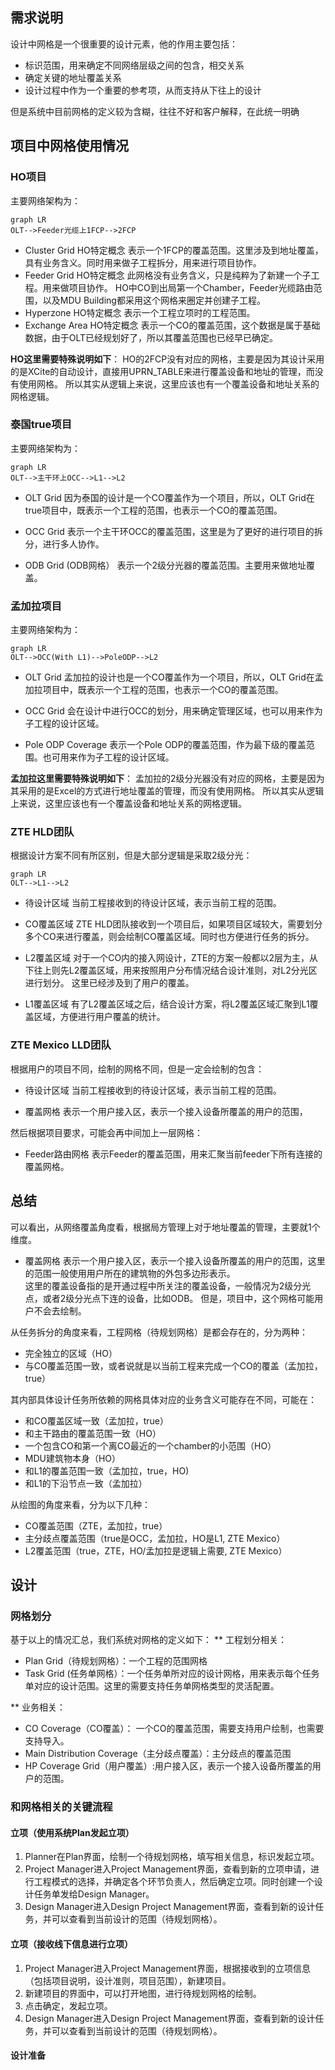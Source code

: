 ## 需求说明

设计中网格是一个很重要的设计元素，他的作用主要包括：

*   标识范围，用来确定不同网络层级之间的包含，相交关系
*   确定关键的地址覆盖关系
*   设计过程中作为一个重要的参考项，从而支持从下往上的设计

但是系统中目前网格的定义较为含糊，往往不好和客户解释，在此统一明确

## 项目中网格使用情况

### HO项目

主要网络架构为：

```mermaid
graph LR
OLT-->Feeder光缆上1FCP-->2FCP
```

*   Cluster Grid
    HO特定概念
    表示一个1FCP的覆盖范围。这里涉及到地址覆盖，具有业务含义。同时用来做子工程拆分，用来进行项目协作。
*   Feeder Grid
    HO特定概念
    此网格没有业务含义，只是纯粹为了新建一个子工程。用来做项目协作。
    HO中CO到出局第一个Chamber，Feeder光缆路由范围，以及MDU Building都采用这个网格来圈定并创建子工程。
*   Hyperzone
    HO特定概念
    表示一个工程立项时的工程范围。
*   Exchange Area
    HO特定概念
    表示一个CO的覆盖范围，这个数据是属于基础数据，由于OLT已经规划好了，所以其覆盖范围也已经早已确定。

**HO这里需要特殊说明如下**：
HO的2FCP没有对应的网格，主要是因为其设计采用的是XCite的自动设计，直接用UPRN\_TABLE来进行覆盖设备和地址的管理，而没有使用网格。
所以其实从逻辑上来说，这里应该也有一个覆盖设备和地址关系的网格逻辑。

### 泰国true项目

主要网络架构为：

```mermaid
graph LR
OLT-->主干环上OCC-->L1-->L2
```

*   OLT Grid
    因为泰国的设计是一个CO覆盖作为一个项目，所以，OLT Grid在true项目中，既表示一个工程的范围，也表示一个CO的覆盖范围。

*   OCC Grid
    表示一个主干环OCC的覆盖范围，这里是为了更好的进行项目的拆分，进行多人协作。

*   ODB Grid (ODB网格）
    表示一个2级分光器的覆盖范围。主要用来做地址覆盖。

### 孟加拉项目

主要网络架构为：

```mermaid
graph LR
OLT-->OCC(With L1)-->PoleODP-->L2
```

*   OLT Grid
    孟加拉的设计也是一个CO覆盖作为一个项目，所以，OLT Grid在孟加拉项目中，既表示一个工程的范围，也表示一个CO的覆盖范围。

*   OCC Grid
    会在设计中进行OCC的划分，用来确定管理区域，也可以用来作为子工程的设计区域。

*   Pole ODP Coverage
    表示一个Pole ODP的覆盖范围，作为最下级的覆盖范围。也可用来作为子工程的设计区域。

**孟加拉这里需要特殊说明如下**：
孟加拉的2级分光器没有对应的网格，主要是因为其采用的是Excel的方式进行地址覆盖的管理，而没有使用网格。
所以其实从逻辑上来说，这里应该也有一个覆盖设备和地址关系的网格逻辑。

### ZTE HLD团队

根据设计方案不同有所区别，但是大部分逻辑是采取2级分光：

```mermaid
graph LR
OLT-->L1-->L2
```

*   待设计区域
    当前工程接收到的待设计区域，表示当前工程的范围。

*   CO覆盖区域
    ZTE HLD团队接收到一个项目后，如果项目区域较大，需要划分多个CO来进行覆盖，则会绘制CO覆盖区域。同时也方便进行任务的拆分。

*   L2覆盖区域
    对于一个CO内的接入网设计，ZTE的方案一般都以2层为主，从下往上则先L2覆盖区域，用来按照用户分布情况结合设计准则，对L2分光区进行划分。
    这里已经涉及到了用户的覆盖。

*   L1覆盖区域
    有了L2覆盖区域之后，结合设计方案，将L2覆盖区域汇聚到L1覆盖区域，方便进行用户覆盖的统计。

### ZTE Mexico LLD团队

根据用户的项目不同，绘制的网格不同，但是一定会绘制的包含：

*   待设计区域
    当前工程接收到的待设计区域，表示当前工程的范围。

*   覆盖网格
    表示一个用户接入区，表示一个接入设备所覆盖的用户的范围，

然后根据项目要求，可能会再中间加上一层网格：

*   Feeder路由网格
    表示Feeder的覆盖范围，用来汇聚当前feeder下所有连接的覆盖网格。

## 总结

可以看出，从网络覆盖角度看，根据局方管理上对于地址覆盖的管理，主要就1个维度。

*   覆盖网格
    表示一个用户接入区，表示一个接入设备所覆盖的用户的范围，这里的范围一般使用用户所在的建筑物的外包多边形表示。\
    这里的覆盖设备指的是开通过程中所关注的覆盖设备，一般情况为2级分光点，或者2级分光点下连的设备，比如ODB。
    但是，项目中，这个网格可能用户不会去绘制。

从任务拆分的角度来看，工程网格（待规划网格）是都会存在的，分为两种：

*   完全独立的区域（HO）
*   与CO覆盖范围一致，或者说就是以当前工程来完成一个CO的覆盖（孟加拉，true）

其内部具体设计任务所依赖的网格具体对应的业务含义可能存在不同，可能在：

*   和CO覆盖区域一致（孟加拉，true）
*   和主干路由的覆盖范围一致（HO）
*   一个包含CO和第一个离CO最近的一个chamber的小范围（HO）
*   MDU建筑物本身（HO）
*   和L1的覆盖范围一致（孟加拉，true，HO)
*   和L1的下沿节点一致（孟加拉）

从绘图的角度来看，分为以下几种：

*   CO覆盖范围（ZTE，孟加拉，true）
*   主分歧点覆盖范围（true是OCC，孟加拉，HO是L1, ZTE Mexico）
*   L2覆盖范围（true，ZTE，HO/孟加拉是逻辑上需要, ZTE Mexico）

## 设计

### 网格划分

基于以上的情况汇总，我们系统对网格的定义如下：
\*\* 工程划分相关：

*   Plan Grid（待规划网格）：一个工程的范围网格
*   Task Grid (任务单网格）：一个任务单所对应的设计网格，用来表示每个任务单对应的设计范围。这里的需要支持任务单网格类型的灵活配置。

\*\* 业务相关：

*   CO Coverage（CO覆盖）： 一个CO的覆盖范围，需要支持用户绘制，也需要支持导入。
*   Main Distribution Coverage（主分歧点覆盖）：主分歧点的覆盖范围
*   HP Coverage Grid（用户覆盖）:用户接入区，表示一个接入设备所覆盖的用户的范围。

### 和网格相关的关键流程

#### 立项（使用系统Plan发起立项）

1.  Planner在Plan界面，绘制一个待规划网格，填写相关信息，标识发起立项。
2.  Project Manager进入Project Management界面，查看到新的立项申请，进行工程模式的选择，并确定各个环节负责人，然后确定立项。同时创建一个设计任务单发给Design Manager。
3.  Design Manager进入Design Project Management界面，查看到新的设计任务，并可以查看到当前设计的范围（待规划网格）。

#### 立项（接收线下信息进行立项）

1.  Project Manager进入Project Management界面，根据接收到的立项信息（包括项目说明，设计准则，项目范围），新建项目。
2.  新建项目的界面中，可以打开地图，进行待规划网格的绘制。
3.  点击确定，发起立项。
4.  Design Manager进入Design Project Management界面，查看到新的设计任务，并可以查看到当前设计的范围（待规划网格）。

#### 设计准备
